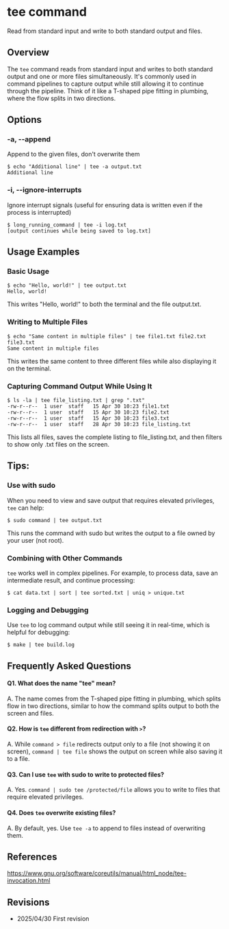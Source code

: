 # tee command

Read from standard input and write to both standard output and files.

## Overview

The `tee` command reads from standard input and writes to both standard output and one or more files simultaneously. It's commonly used in command pipelines to capture output while still allowing it to continue through the pipeline. Think of it like a T-shaped pipe fitting in plumbing, where the flow splits in two directions.

## Options

### **-a, --append**

Append to the given files, don't overwrite them

```console
$ echo "Additional line" | tee -a output.txt
Additional line
```

### **-i, --ignore-interrupts**

Ignore interrupt signals (useful for ensuring data is written even if the process is interrupted)

```console
$ long_running_command | tee -i log.txt
[output continues while being saved to log.txt]
```

## Usage Examples

### Basic Usage

```console
$ echo "Hello, world!" | tee output.txt
Hello, world!
```
This writes "Hello, world!" to both the terminal and the file output.txt.

### Writing to Multiple Files

```console
$ echo "Same content in multiple files" | tee file1.txt file2.txt file3.txt
Same content in multiple files
```
This writes the same content to three different files while also displaying it on the terminal.

### Capturing Command Output While Using It

```console
$ ls -la | tee file_listing.txt | grep ".txt"
-rw-r--r--  1 user  staff   15 Apr 30 10:23 file1.txt
-rw-r--r--  1 user  staff   15 Apr 30 10:23 file2.txt
-rw-r--r--  1 user  staff   15 Apr 30 10:23 file3.txt
-rw-r--r--  1 user  staff   28 Apr 30 10:23 file_listing.txt
```
This lists all files, saves the complete listing to file_listing.txt, and then filters to show only .txt files on the screen.

## Tips:

### Use with sudo

When you need to view and save output that requires elevated privileges, `tee` can help:

```console
$ sudo command | tee output.txt
```

This runs the command with sudo but writes the output to a file owned by your user (not root).

### Combining with Other Commands

`tee` works well in complex pipelines. For example, to process data, save an intermediate result, and continue processing:

```console
$ cat data.txt | sort | tee sorted.txt | uniq > unique.txt
```

### Logging and Debugging

Use `tee` to log command output while still seeing it in real-time, which is helpful for debugging:

```console
$ make | tee build.log
```

## Frequently Asked Questions

#### Q1. What does the name "tee" mean?
A. The name comes from the T-shaped pipe fitting in plumbing, which splits flow in two directions, similar to how the command splits output to both the screen and files.

#### Q2. How is `tee` different from redirection with `>`?
A. While `command > file` redirects output only to a file (not showing it on screen), `command | tee file` shows the output on screen while also saving it to a file.

#### Q3. Can I use `tee` with sudo to write to protected files?
A. Yes. `command | sudo tee /protected/file` allows you to write to files that require elevated privileges.

#### Q4. Does `tee` overwrite existing files?
A. By default, yes. Use `tee -a` to append to files instead of overwriting them.

## References

https://www.gnu.org/software/coreutils/manual/html_node/tee-invocation.html

## Revisions

- 2025/04/30 First revision